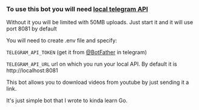 ### To use this bot you will need [local telegram API](https://core.telegram.org/bots/api#using-a-local-bot-api-server) 

Without it you will be limited with 50MB uploads. Just start it and it will use port 8081 by default

You will need to create .env file and specify:

`TELEGRAM_API_TOKEN` (get it from [@BotFather](https://t.me/BotFather) in telegram)

`TELEGRAM_API_URL` url on which you run your local API. By default it is http://localhost:8081


This bot allows you to download videos from youtube by just sending it a link.

It's just simple bot that I wrote to kinda learn Go. 